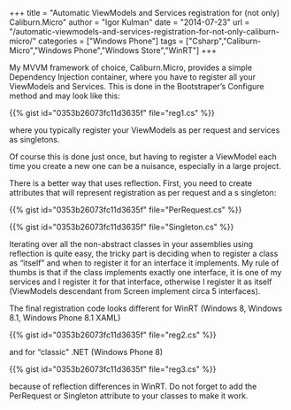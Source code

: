 +++
title = "Automatic ViewModels and Services registration for (not only) Caliburn.Micro"
author = "Igor Kulman"
date = "2014-07-23"
url = "/automatic-viewmodels-and-services-registration-for-not-only-caliburn-micro/"
categories = ["Windows Phone"]
tags = ["Csharp","Caliburn-Micro","Windows Phone","Windows Store","WinRT"]
+++

My MVVM framework of choice, Caliburn.Micro, provides a simple Dependency Injection container, where you have to register all your ViewModels and Services. This is done in the Bootstraper&#8217;s Configure method and may look like this:

{{% gist id="0353b26073fc11d3635f" file="reg1.cs" %}}

where you typically register your ViewModels as per request and services as singletons. 

Of course this is done just once, but having to register a ViewModel each time you create a new one can be a nuisance, especially in a large project. 

<!--more-->

There is a better way that uses reflection. First, you need to create attributes that will represent registration as per request and a s singleton:

{{% gist id="0353b26073fc11d3635f" file="PerRequest.cs" %}}

{{% gist id="0353b26073fc11d3635f" file="Singleton.cs" %}}

Iterating over all the non-abstract classes in your assemblies using reflection is quite easy, the tricky part is deciding when to register a class as &#8220;itself&#8221; and when to register it for an interface it implements. My rule of thumbs is that if the class implements exactly one interface, it is one of my services and I register it for that interface, otherwise I register it as itself (ViewModels descendant from Screen implement circa 5 interfaces). 

The final registration code looks different for WinRT (Windows 8, Windows 8.1, Windows Phone 8.1 XAML)

{{% gist id="0353b26073fc11d3635f" file="reg2.cs" %}}

and for &#8220;classic&#8221; .NET (Windows Phone 8)

{{% gist id="0353b26073fc11d3635f" file="reg3.cs" %}}

because of reflection differences in WinRT. Do not forget to add the PerRequest or Singleton attribute to your classes to make it work.
